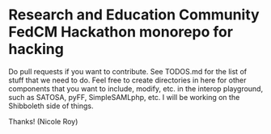 # Research and Education Community FedCM Hackathon monorepo for hacking

Do pull requests if you want to contribute. See TODOS.md for the list of stuff that we need to do.
Feel free to create directories in here for other components that you want to include, modify, etc. in the interop playground, such as SATOSA, pyFF, SimpleSAMLphp, etc. I will be working on the Shibboleth side of things. 

Thanks! (Nicole Roy)
